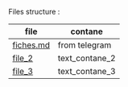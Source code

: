 

Files structure :

<!-- file | contane
[file_1](path) | text_contane_1 
[file_2](path) | text_contane_2 
[file_3](path) | text_contane_3  -->

<!-- 
| file           | contane        |
|:----------------|:----------------:|
| [file_3](path) | text_contane_3 |
| [Base_Table.v.0.0.3.txt](Base_Table.v.0.0.3.txt) | prepeard text for tables contanes |
| [Init_Base_to_Education.sql](Init_Base_to_Education.sql) | Final query for Base Education with tables |
 -->
 
| file                                     | contane        |
|------------------------------------------|----------------|
| [fiches.md](contaners\contaner_1\fiches.md) | from telegram |
| [file_2](path)                           | text_contane_2 |
| [file_3](path)                           | text_contane_3 |
